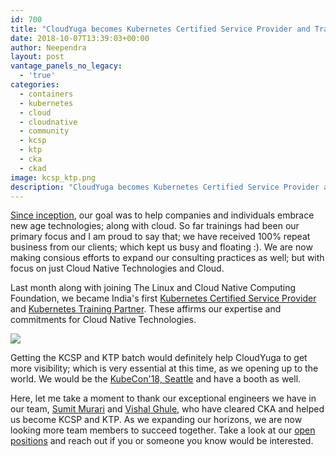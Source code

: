 ```yaml
---
id: 700
title: "CloudYuga becomes Kubernetes Certified Service Provider and Training Partner." 
date: 2018-10-07T13:39:03+00:00
author: Neependra
layout: post
vantage_panels_no_legacy:
  - 'true'
categories:
  - containers
  - kubernetes
  - cloud
  - cloudnative
  - community
  - kcsp
  - ktp
  - cka
  - ckad
image: kcsp_ktp.png 
description: "CloudYuga becomes Kubernetes Certified Service Provider and Training Partner."
---
```



[Since inception](https://cloudyuga.guru/blog/left-red-hat-again-to-start-something-on-my-own/), our goal was to help companies and individuals embrace new age technologies; along with cloud. So far trainings had been our primary focus and I am proud to say that; we have received 100% repeat business from our clients; which kept us busy and floating :). We are now making consious efforts to expand our consulting practices as well; but with focus on just Cloud Native Technologies and Cloud.

Last month along with joining The Linux and Cloud Native Computing Foundation, we became India's first [Kubernetes Certified Service Provider](https://www.cncf.io/certification/kcsp/) and [Kubernetes Training Partner](https://www.cncf.io/certification/training/). These affirms our expertise and commitments for Cloud Native Technologies.  

![]({{site.baseurl}}/images/blogs/kcsp_ktp.png)

Getting the KCSP and KTP batch would definitely help CloudYuga to get more visibility; which is very essential at this time, as we opening up to the world. We would be the [KubeCon'18, Seattle](https://events.linuxfoundation.org/events/kubecon-cloudnativecon-north-america-2018/) and have a booth as well. 

Here, let me take a moment to thank our exceptional engineers we have in our team, [Sumit Murari](https://www.linkedin.com/in/murarisumit/) and [Vishal Ghule](https://www.linkedin.com/in/vishal-ghule/), who have cleared CKA and helped us become KCSP and KTP. As we expanding our horizons, we are now looking more team members to succeed together. Take a look at our [open positions](https://cloudyuga.guru/careers/) and reach out if you or someone you know would be interested. 



